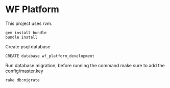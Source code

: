 # WF Platform

This project uses rvm. 
```
gem install bundle 
bundle install 

```

Create psql database 

```
CREATE database wf_platform_development

```

Run database migration, before running the command make sure to add the config/master.key 

```
rake db:migrate

```

